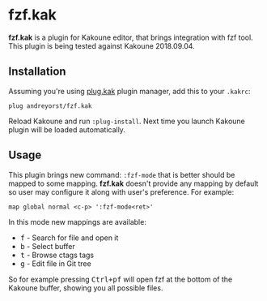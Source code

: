 # fzf.kak

**fzf.kak** is a plugin for Kakoune editor, that brings integration with fzf
tool. This plugin is being tested against Kakoune 2018.09.04.

## Installation

Assuming you're using [plug.kak](https://github.com/andreyorst/plug.kak)  plugin
manager, add this to your `.kakrc`:

```kak
plug andreyorst/fzf.kak
```

Reload Kakoune and run `:plug-install`. Next time you launch Kakoune plugin will
be loaded automatically.

## Usage

This plugin brings new command: `:fzf-mode` that is better should be  mapped  to
some mapping.  **fzf.kak** doesn't provide any mapping by default  so  user  may
configure it along with user's preference. For example:

```kak
map global normal <c-p> ':fzf-mode<ret>'
```

In this mode new mappings are available:
- <kbd>f</kbd> - Search for file and open it
- <kbd>b</kbd> - Select buffer
- <kbd>t</kbd> - Browse ctags tags
- <kbd>g</kbd> - Edit file in Git tree

So for example pressing  <kbd>Ctrl+p</kbd><kbd>f</kbd>  will  open  fzf  at  the
bottom of the Kakoune buffer, showing you all possible files.

[Kakoune]: http://kakoune.org
[IRC]: https://webchat.freenode.net?channels=kakoune
[IRC Badge]: https://img.shields.io/badge/IRC-%23kakoune-blue.svg

